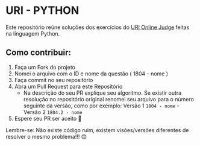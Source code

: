 # URI - PYTHON
Este repositório reúne soluções dos exercícios do [URI Online Judge](https://www.urionlinejudge.com.br/) feitas na linguagem Python.

## Como contribuir:
1. Faça um Fork do projeto
2. Nomei o arquivo com o ID e nome da questão ( 1804 - nome )
5. Faça commit no seu repositório
6. Abra um Pull Request para este Repositório
    - Na descrição do seu PR explique seu algoritmo. Se existir outra resolução no repositório original renomei seu arquivo para o número seguinte da versão, como por exemplo: Versão 1 `1804 - nome` - Versão 2 `1804.2 - nome`
7. Espere seu PR ser aceito :rocket:

Lembre-se: Não existe código ruim, existem visões/versões diferentes de resolver o mesmo problema!!! :blush:
